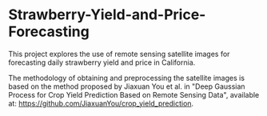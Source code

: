# Strawberry-Yield-and-Price-Forecasting

This project explores the use of remote sensing satellite images for forecasting daily strawberry yield and price in California.

The methodology of obtaining and preprocessing the satellite images is based on the method proposed by Jiaxuan You et al. in "Deep Gaussian Process for Crop Yield Prediction Based on Remote Sensing Data", available at: https://github.com/JiaxuanYou/crop_yield_prediction.
